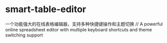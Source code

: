 # smart-table-editor
一个功能强大的在线表格编辑器，支持多种快捷键操作和主题切换 // A powerful online spreadsheet editor with multiple keyboard shortcuts and theme switching support
